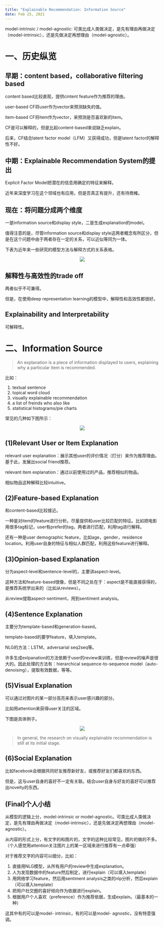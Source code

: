 ```yaml
---
title: "Explainable Recommendation: Information Source"
date: Feb 25, 2021
---
```


model-intrinsic / model-agnostic: 可类比成人类做决定，是先有理由再做决定（model-intrinsic），还是先做决定再想理由（model-agnostic）。

# 一、历史纵览
## 早期：content based，collaborative filtering based

content based比较直观，提供cintent feature作为推荐的理由。

user-based CF将user作为vector来预测缺失的值。

item-based CF将item作为vector，来预测是否喜欢新的item。

CF是可以解释的，但是比起content-based来说缺乏explain。

后来，CF结合latent factor model（LFM）又获得成功，但是latent factor的解释性不好。

## 中期：Explainable Recommendation System的提出

Explicit Factor Model把潜在的信息用确定的特征来解释。

近年来深度学习在这个领域也有应用，但是否真正有提升，还有待商榷。

## 现在：将问题分成两个维度
一是information source和display style，二是生成explanation的model。

值得注意的是，尽管information source和display style这两者概念有所区分，但是在这个问题中由于两者存在一定的关系，可以近似等同为一体。

下表为近年来一些研究的模型方法与解释方式的关系表格。
<center>
<img src="../imgs/table1.jpg">
</center>

## 解释性与高效性的trade off
两者似乎不可兼得。

但是，在使用deep representation learning的模型中，解释性和高效性都很好。

## Explainability and Interpretability
可解释性。

# 二、Information Source
> An explanation is a piece of information displayed to users, explaining why a particular item is recommended.

比如：
1. textual sentence
2. topical word cloud
3. visually explainable recommendation
4. a list of freinds who also like
5. statistical histograms/pie charts

常见的几种如下图所示：
<center>
<img src="../imgs/recom.png">
</center>

## (1)Relevant User or Item Explanation
relevant user explanation：展示其他user的评价情况（打分）来作为推荐理由。基于此，发展出social friend推荐。

relevant item explanation：通过以前使用过的产品，推荐相似的物品。

相似物品这种解释比较intuitive。

## (2)Feature-based Explanation
和content-based比较接近。

一种是对item的feature进行分析。尽量提供和user比较匹配的特征。比如把电影用很多tag标记，user有prefer的tag，两者进行匹配，利用tag进行解释。

还有一种是user demographic feature，比如age，gender，residence location。利用user自身的特征与相似人群匹配，利用这些feature进行解释。

## (3)Opinion-based Explanation
分为aspect-level和sentence-level的，主要讲aspect-level。

这种方法和feature-based很像，但是不同之处在于：aspect是不能直接获得的，是推荐系统学出来的（比如从reviews）。

从review提取aspect-sentiment，用到sentiment analysis。

## (4)Sentence Explanation
主要分为template-based和generation-based。

template-based的要学feature，填入template。

NLG的方法：LSTM，adversarial seq2seq等。

许多生成exlpanation的方法依赖于user的review来训练，但是review的噪声是很大的。因此处理的方法有：hierarchical sequence-to-sequence model（auto-denoising），提取有效数据，等等。
## (5)Visual Explanation
可以通过对图片的某一部分高亮来表示user感兴趣的部分。

比如用attention来获得user关注的区域。

下图是具体例子。
<center>
<img src="../imgs/recom.png">
</center>

> In general, the research on visually explainable recommendation is still at its initial stage.

## (6)Social Explanation
比如facebook会根据共同好友推荐新好友，或推荐好友们都喜欢的东西。

但是，这与user自身的喜好不一定有关联。结合user自身与好友的喜好可以推荐出novelty的东西。


## (Final)个人小结

从模型的逻辑上分，model-intrinsic  or model-agnostic。可类比成人类做决定，是先有理由再做决定（model-intrinsic），还是先做决定再想理由（model-agnostic）。

从内容的形式上分，有文字的和图片的，文字的这种比较常见，图片的做的不多。（个人感觉用attention关注图片上的某一区域来进行推荐有一点牵强）

对于推荐文字的内容可以细分，比如：

1. 直接用NLG模型，从所有用户的review中生成explanation。
2. 人为发现数据中的feature然后制定，进行explain（可以填入template）
3. 用网络学习feature，然后用sentiment analysis之类的nlp分析，然后explain（可以填入template）
4. 把用户社交圈的喜好倾向作为依据进行explain。
5. 根据用户个人喜欢（preference）作为推荐依据，生成explain。（最基本的一种）

这其中有的可以是model- intrinsic，有的可以是model- agnostic，没有特意强调。